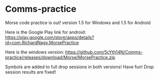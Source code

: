 # Comms-practice
Morse code practice is out! version 1.5 for Windows and 1.5 for Android



Here is the Google Play link for android:
https://play.google.com/store/apps/details?id=com.RichardNagy.MorsePractice

Here is the windows version:
https://github.com/5cYth14N/Comms-practice/releases/download/Morse/MorsePractice.zip

Symbols are added to full drop sessions in both versions! Have fun!
Drop session results are fixed!

